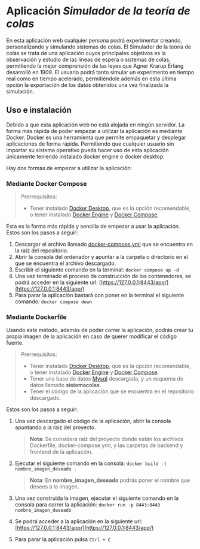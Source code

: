 # Aplicación *Simulador de la teoría de colas*

En esta aplicación web cualquier persona podrá experimentar creando, personalizando y simulando sistemas de colas. El Simulador de la teoría de colas se trata de una aplicación cuyos principales objetivos es la observación y estudio de las líneas de espera o sistemas de colas, permitiendo la mejor comprensión de las leyes que Agner Krarup Erlang desarrolló en 1909. El usuario podrá tanto simular un experimento en tiempo real como en tiempo acelerado, permitiéndole además en esta última opción la exportación de los datos obtenidos una vez finalizada la simulación.

## Uso e instalación
Debido a que esta aplicación web no está alojada en ningún servidor. La forma más rápida de poder empezar a utilizar la aplicación es mediante Docker. Docker es una herramienta que permite empaquetar y desplegar aplicaciones de forma rápida. Permitiendo que cualquier usuario sin importar su sistema operativo pueda hacer uso de esta aplicación únicamente teniendo instalado docker engine o docker desktop.

Hay dos formas de empezar a utilizar la aplicación:

### Mediante Docker Compose

>Prerrequisitos:
>- Tener instalado [Docker Desktop](https://www.docker.com/products/docker-desktop/), que es la opción recomendable, o tener instalado [Docker Engine](https://docs.docker.com/engine/install/) y [Docker Compose](https://docs.docker.com/compose/install/).

Esta es la forma más rápida y sencilla de empezar a usar la aplicación. Estos son los pasos a seguir:
1. Descargar el archivo llamado [docker-compose.yml](https://github.com/Ismaelgzse/Simulador-de-colas/blob/main/docker-compose.yml) que se encuentra en la raíz del repositorio.
2.  Abrir la consola del ordenador y apuntar a la carpeta o directorio en el que se encuentra el archivo descargado.
3. Escribir el siguiente comando en la terminal:
`docker compose up -d`
4. Una vez terminado el proceso de construcción de los contenedores, se podrá acceder en la siguiente url: [https://127.0.0.1:8443/app/](https://127.0.0.1:8443/app/)
5. Para parar la aplicación bastará con poner en la terminal el siguiente comando:
`docker compose down`

### Mediante Dockerfile
Usando este método, además de poder correr la aplicación, podrás crear tu propia imagen de la aplicación en caso de querer modificar el código fuente.

>Prerrequisitos:
>- Tener instalado [Docker Desktop](https://www.docker.com/products/docker-desktop/), que es la opción recomendable, o tener instalado [Docker Engine](https://docs.docker.com/engine/install/) y [Docker Compose](https://docs.docker.com/compose/install/).
>- Tener una base de datos [Mysql](https://www.mysql.com/downloads/) descargada, y un esquema de datos llamado **sistemacolas**.
>- Tener el código de la aplicación que se encuentra en el repositorio descargado.

Estos son los pasos a seguir:
1. Una vez descargado el código de la aplicación, abrir la consola apuntando a la raíz del proyecto.
	> **Nota**: Se considera raíz del proyecto donde están los archivos Dockerfile, docker-compose.yml, y las carpetas de backend y frontend de la aplicación.
	
2. Ejecutar el siguiente comando en la consola: 
`docker build -t nombre_imagen_deseado .`
	> **Nota**: En **nombre_imagen_deseado** podrás poner el nombre que desees a la imagen.
3. Una vez construida la imagen, ejecutar el siguiente comando en la consola para correr la aplicación:
`docker run -p 8443:8443 nombre_imagen_deseado`
4. Se podrá acceder a la aplicación en la siguiente url:
[https://127.0.0.1:8443/app/](https://127.0.0.1:8443/app/)
5. Para parar la aplicación pulsa `Ctrl + C`